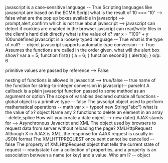 javascript is a case-sensitive language -- True
Scripting languages like javascript are based on the ECMA Script 
what is the result of 10 === '10' --> false
what are the pop up boxes available in javascript --> prompt,alert,confirm
which is not true about javascript --> javascript can detect if cookies are enabled in the browser
javscript can read/write files in the client's hard disk directly
what is the value of x?
var x = "100" + y
100undefined
javascript is a loosely typed language -- True
what is the type of null? -- object
javascript supports automatic type conversion --> True
Assumes the functions are called in the order given. what will the alert box show?
var a = 5;
function first() {
a = 6;
}
function second() {
alert(a);
}
o/p: 6 

primitive values are passed by reference --> False

nesting of functions is allowed in javascript --> true/false -- true
name of the function for string-to-integer conversion in javascript-- parseInt
A callback is a plain javascript function passed to some method as an argument or option
The scope of variables declared outside all functions - global
object is a primitive type -- false
The javscript object used to perform mathematical operations -- math
var x = typeof new String("abc") 
what is the value of x?
object
Name any 2 functions to delete an element in an array - delete,splice
How will you create a date object --> new date()
AJAX stands for --> Asynchronous Javacript and XML 
The object used by browsers to request data from server without reloading the page?
XMLHttpRequest
Although X in AJAX is XML ,the response for AJAX request is usually in JSON format
The XMLHTTPREQUEST once sent cannot be cancelled -- false
The property of XMLHttpRequest 
object that tells the current state of 
request -- readystate
I am a collection of 
properties, and a property is 
an association between a 
name (or key) and a value.
Who am I? -- object



